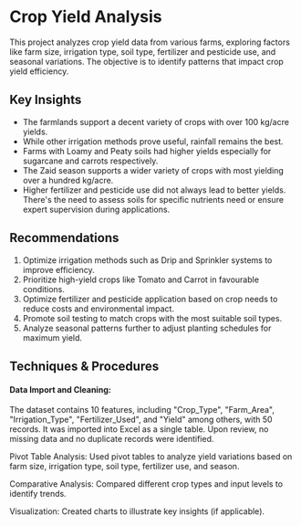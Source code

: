 # Crop Yield Analysis
This project analyzes crop yield data from various farms, exploring factors like farm size, irrigation type, soil type, fertilizer and pesticide use, and seasonal variations. The objective is to identify patterns that impact crop yield efficiency.

## Key Insights
- The farmlands support a decent variety of crops with over 100 kg/acre yields.
- While other irrigation methods prove useful, rainfall remains the best.
- Farms with Loamy and Peaty soils had higher yields especially for sugarcane and carrots respectively.
- The Zaid season supports a wider variety of crops with most yielding over a hundred kg/acre.
- Higher fertilizer and pesticide use did not always lead to better yields. There's the need to assess soils for specific nutrients need or ensure expert supervision during applications.

## Recommendations
1. Optimize irrigation methods such as Drip and Sprinkler systems to improve efficiency.
2. Prioritize high-yield crops like Tomato and Carrot in favourable conditions.
3. Optimize fertilizer and pesticide application based on crop needs to reduce costs and environmental impact.
4. Promote soil testing to match crops with the most suitable soil types.
5. Analyze seasonal patterns further to adjust planting schedules for maximum yield.


## Techniques & Procedures

#### Data Import and Cleaning:
The dataset contains 10 features, including "Crop_Type", "Farm_Area", "Irrigation_Type", "Fertilizer_Used", and "Yield" among others, with 50 records. It was imported into Excel as a single table. Upon review, no missing data and no duplicate records were identified.



Pivot Table Analysis: Used pivot tables to analyze yield variations based on farm size, irrigation type, soil type, fertilizer use, and season.

Comparative Analysis: Compared different crop types and input levels to identify trends.

Visualization: Created charts to illustrate key insights (if applicable).
